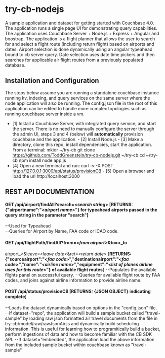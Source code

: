 try-cb-nodejs
===============

A sample application and dataset for getting started with Couchbase
4.0.  The application runs a single page UI for demonstrating query
capabilities.   The application uses Couchbase Server +  Node.js +
Express + Angular and boostrap.   The application is a flight planner
that allows the user to search for and select a flight route
(including return flight) based on airports and dates. Airport
selection is done dynamically using an angular typeahead bound to cb
server query.   Date selection uses date time pickers and then
searches for applicable air flight routes from a previously populated
database.

## Installation and Configuration
The steps below assume you are running a standalone couchbase instance
running kv, indexing, and query services on the same server where the
node application will also be running.  The config.json file in the
root of this application can be edited to handle more complex
topologies such as running couchbase server inside a vm.
 - [1] Install a Couchbase Server, with integrated query service, and
 start the server.   There is no need to manually configure the server
 through the admin UI, steps 3 and 4 (below) will **automatically**
 provision couchbase and the application.  - [2] Install Node.js - [3]
 Make a directory, clone this repo, install dependencies, start the
 application.  From a terminal:
	mkidr ~/try-cb git clone
	https://github.com/ToddGreenstein/try-cb-nodejs.git ~/try-cb
	cd ~/try-cb npm install node app.js
 - [4] Open a new terminal and run: curl -v -X POST
 http://127.0.0.1:3000/api/status/provisionCB - [5] Open a browser and
 load the url http://localhost:3000

## REST API DOCUMENTATION
#### GET /api/airport/findAll?search=<_search string_> [**RETURNS: {"airportname":"<_airport name_>"} for typeahead airports passed in the query string in the parameter "search"**] 	
--Used for Typeahead							
--Queries for Airport by Name, FAA code or ICAO code.

#### GET /api/flightPath/findAll?from=<_from airport_>&to=<_to
airport_>&leave=<_leave date_>&ret=<_return date_> [**RETURNS:
{"sourceairport":"<_faa code_>","destinationairport":"<_faa
code_>","name":"<_airline name_>","equipment":"<_list of planes
airline uses for this route_>"} of available flight routes**]
--Populates the available flights panel on successful query.
--Queries for available flight route by FAA codes, and joins against
airline information to provide airline name.

#### POST /api/status/provisionCB [**RETURNS: {JSON OBJECT} indicating complete**]
--Loads the dataset dynamically based on options in the "config.json" file.   
--If dataset="repo", the application will build a sample bucket called
"travel-sample" by loading raw json formatted air travel documents
from the file in try-cb/model/raw/rawJsonAir.js and dynamically build
scheduling information.  This is useful for learning how to
programitically build a bucket, perform ingestions of data and how to
become familiar with the CB SDK API.  --If dataset="embedded", the
application load the above information from the included sample bucket
within couchbase known as "travel-sample"
